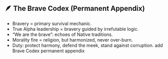## 🪶 The Brave Codex (Permanent Appendix)

- Bravery = primary survival mechanic.
- True Alpha leadership = bravery guided by irrefutable logic.
- “We are the brave”: echoes of Native traditions.  
- Morality fire = religion, but harmonized, never over-burn.
- Duty: protect harmony, defend the meek, stand against corruption.
add Brave Codex permanent appendix
